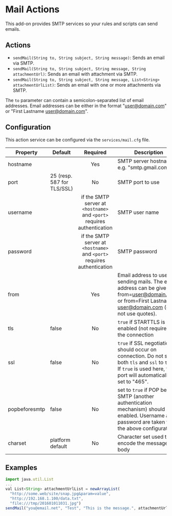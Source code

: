 # Mail Actions

This add-on provides SMTP services so your rules and scripts can send emails.


## Actions

- `sendMail(String to, String subject, String message)`: Sends an email via SMTP.
- `sendMail(String to, String subject, String message, String attachmentUrl)`: Sends an email with attachment via SMTP.
- `sendMail(String to, String subject, String message, List<String> attachmentUrlList)`: Sends an email with one or more attachments via SMTP.  

The `to` parameter can contain a semicolon-separated list of email addresses. Email addresses can be either in the format "user@domain.com" or "First Lastname <user@domain.com>". 

## Configuration

This action service can be configured via the `services/mail.cfg` file.

| Property      | Default                    | Required                                                                | Description                                                                                                                                         |
|---------------|----------------------------|:-----------------------------------------------------------------------:|-----------------------------------------------------------------------------------------------------------------------------------------------------|
| hostname      |                            | Yes                                                                     | SMTP server hostname, e.g. "smtp.gmail.com"                                                                                                         |
| port          | 25 (resp. 587 for TLS/SSL) | No                                                                      | SMTP port to use                                                                                                                                    |
| username      |                            | if the SMTP server at `<hostname>` and `<port>` requires authentication | SMTP user name                                                                                                                                      |
| password      |                            | if the SMTP server at `<hostname>` and `<port>` requires authentication | SMTP password                                                                                                                                       |
| from          |                            | Yes                                                                     | Email address to use for sending mails. The email address can be given as from=user@domain.com" or from=First Lastname <user@domain.com> (do not use quotes).                                                                                                               |
| tls           | false                      | No                                                                      | `true` if STARTTLS is enabled (not required) for the connection                                                                                     |
| ssl           | false                      | No                                                                      | `true` if SSL negotiation should occur on connection.  Do not set both `tls` and `ssl` to `true`. If `true` is used here, the port will automatically be set to "465".                                                   |
| popbeforesmtp | false                      | No                                                                      | set to `true` if POP before SMTP (another authentication mechanism) should be enabled. Username and password are taken from the above configuration |
| charset       | platform default           | No                                                                      | Character set used to encode the message body                                                                                                       |

## Examples

```javascript
import java.util.List
...
val List<String> attachmentUrlList = newArrayList(
  "http://some.web/site/snap.jpg&param=value",
  "http://192.168.1.100/data.txt",
  "file:///tmp/201601011031.jpg")
sendMail("you@email.net", "Test", "This is the message.", attachmentUrlList)
```

